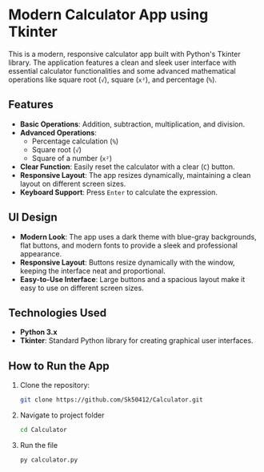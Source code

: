 # Modern Calculator App using Tkinter

This is a modern, responsive calculator app built with Python's Tkinter library. The application features a clean and sleek user interface with essential calculator functionalities and some advanced mathematical operations like square root (`√`), square (`x²`), and percentage (`%`).

## Features
- **Basic Operations**: Addition, subtraction, multiplication, and division.
- **Advanced Operations**: 
  - Percentage calculation (`%`)
  - Square root (`√`)
  - Square of a number (`x²`)
- **Clear Function**: Easily reset the calculator with a clear (`C`) button.
- **Responsive Layout**: The app resizes dynamically, maintaining a clean layout on different screen sizes.
- **Keyboard Support**: Press `Enter` to calculate the expression.

## UI Design
- **Modern Look**: The app uses a dark theme with blue-gray backgrounds, flat buttons, and modern fonts to provide a sleek and professional appearance.
- **Responsive Layout**: Buttons resize dynamically with the window, keeping the interface neat and proportional.
- **Easy-to-Use Interface**: Large buttons and a spacious layout make it easy to use on different screen sizes.

## Technologies Used
- **Python 3.x**
- **Tkinter**: Standard Python library for creating graphical user interfaces.

## How to Run the App
1. Clone the repository:
   ```bash
   git clone https://github.com/Sk50412/Calculator.git

2. Navigate to project folder
   ```bash
   cd Calculator

3. Run the file
   ```bash
   py calculator.py
   
